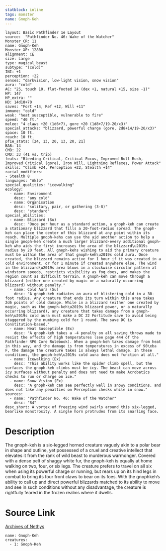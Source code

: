 ```yaml
---
statblock: inline
tags: monster
name: Gnoph-Keh
---
```

```statblock
layout: Basic Pathfinder 1e Layout
source:  "Pathfinder No. 46: Wake of the Watcher"
Monster_CR: 11
name: Gnoph-Keh
Monster_XP: 12800
alignment: CE
size: Large
type: magical beast
subtype: "(cold)"
INI: +1
perception: +22
senses: "darkvision, low-light vision, snow vision"
aura: "cold"
AC: "25, touch 10, flat-footed 24 (dex +1, natural +15, size -1)"
HP: 147
HP_extra: ""
HD: 14d10+70
saves: "Fort +14, Ref +12, Will +11"
immune: "cold"
weak: "heat susceptible, vulnerable to fire"
speed: "40 ft."
melee: "4 claws +20 (1d6+7), gore +20 (1d8+7/19-20/x3)"
special_attacks: "blizzard, powerful charge (gore, 2d8+14/19-20/x3)"
space: 10 ft.
reach: 10 ft.
pf1e_stats: [24, 13, 20, 13, 20, 21]
BAB: 14
CMB: 22
CMD: 33 (41 vs. trip)
feats: "Bleeding Critical, Critical Focus, Improved Bull Rush, Improved Critical (gore), Iron Will, Lightning Reflexes, Power Attack"
skills: "Climb +24, Perception +22, Stealth +14"
racial_modifiers:
- Stealth 8
languages: "Aklo"
special_qualities: "icewalking"
ecology:
  - name: Environment
    desc: "any cold"
  - name: Organisation
    desc: "solitary, pair, or gathering (3-8)"
    desc: "standard"
special_abilities:
  - name: Blizzard (Su)
    desc: "Once per hour as a standard action, a gnoph-keh can create a stationary blizzard that fills a 20-foot-radius spread. The gnoph-keh can place the center of this blizzard at any point within its reach. Multiple gnoph-kehs can use the aid another action to help a single gnoph-keh create a much larger blizzard-every additional gnoph-keh who aids the first increases the area of the blizzard\u2019s radius by 20 feet. All gnoph-kehs wishing to aid the primary creature must be within the area of that gnoph-keh\u2019s cold aura. Once created, the blizzard remains active for 1 hour if it was created in a cold environment, or for 1 minute if created anywhere else. The wind in the blizzard\u2019s area blows in a clockwise circular pattern at windstorm speeds, restricts visibility as fog does, and makes the region count as difficult terrain. A gnoph-keh can move through a blizzard (either one created by magic or a naturally occurring blizzard) without penalty."
  - name: Cold Aura (Su)
    desc: "A gnoph-keh radiates an aura of blistering cold in a 30-foot radius. Any creature that ends its turn within this area takes 2d6 points of cold damage. While in a blizzard (either one created by magic, such as the gnoph-keh\u2019s blizzard power, or a naturally occurring blizzard), any creature that takes damage from a gnoph-keh\u2019s cold aura must make a DC 22 Fortitude save to avoid being staggered by the numbing cold for 1 round. The save DC is Constitution-based."
  - name: Heat Susceptible (Ex)
    desc: "A gnoph-keh takes a -4 penalty on all saving throws made to resist the effects of high temperatures (see page 444 of the Pathfinder RPG Core Rulebook). When a gnoph-keh takes damage from heat in this way, and the damage is from temperatures in excess of 90\xba F, the damage the creature takes is always lethal damage. In these conditions, the gnoph-keh\u2019s cold aura does not function at all."
  - name: Icewalking (Ex)
    desc: "This ability works like the spider climb spell, but the surfaces the gnoph-keh climbs must be icy. The beast can move across icy surfaces without penalty and does not need to make Acrobatics checks to run or charge on ice."
  - name: Snow Vision (Ex)
    desc: "A gnoph-keh can see perfectly well in snowy conditions, and does not take any penalties on Perception checks while in snow."
sources:
  - name: "Pathfinder No. 46: Wake of the Watcher"
    desc: "84"
desc_short: A vortex of freezing wind swirls around this six-legged, bearlike monstrosity. A single horn protrudes from its snarling face.
```
# Description
The gnoph-keh is a six-legged horned creature vaguely akin to a polar bear in shape and outline, yet possessed of a cruel and creative intellect that elevates it from the rank of wild beast to murderous warmonger. Covered with a dense pelt of shaggy white fur, the gnoph-keh is equally at home walking on two, four, or six legs. The creature prefers to travel on all six when using its powerful charge or running, but rears up on its hind legs in combat to bring its four front claws to bear on its foes. With the gnophkeh’s ability to call up and direct powerful blizzards matched to its ability to move and see in such conditions without any disadvantage, the creature is rightfully feared in the frozen realms where it dwells.
# Source Link
[Archives of Nethys](https://aonprd.com/MonsterDisplay.aspx?ItemName=Gnoph-Keh)
```encounter-table
name: Gnoph-Keh
creatures:
  - 1: Gnoph-Keh
```
